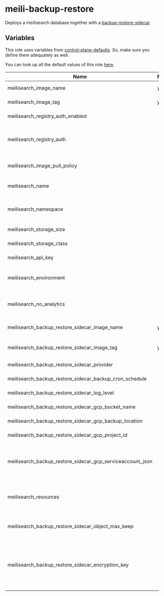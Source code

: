 # meili-backup-restore

Deploys a meilisearch database together with a [backup-restore-sidecar](https://github.com/metal-stack/backup-restore-sidecar).

## Variables

This role uses variables from [control-plane-defaults](/control-plane). So, make sure you define them adequately as well.

You can look up all the default values of this role [here](defaults/main/main.yaml).

| Name                                                       | Mandatory | Description                                                                                                       |
| ---------------------------------------------------------- | --------- | ----------------------------------------------------------------------------------------------------------------- |
| meilisearch_image_name                                     | yes       | Image version of the meilisearch                                                                                  |
| meilisearch_image_tag                                      | yes       | Image tag of the meilisearch                                                                                      |
| meilisearch_registry_auth_enabled                          |           | Enables registry authentication                                                                                   |
| meilisearch_registry_auth                                  |           | The dockerconfigjson content used for registry authentication                                                     |
| meilisearch_image_pull_policy                              |           | Image pull policy (defaults to IfNotPresent)                                                                      |
| meilisearch_name                                           |           | The name of the meilisearch instance                                                                              |
| meilisearch_namespace                                      |           | The deployment's target namespace                                                                                 |
| meilisearch_storage_size                                   |           | The size of the PVC                                                                                               |
| meilisearch_storage_class                                  |           | The storage class of the PVC                                                                                      |
| meilisearch_api_key                                        |           | The api key for meilisearch                                                                                       |
| meilisearch_environment                                    |           | Sets the environment configuration for meilisearch                                                                |
| meilisearch_no_analytics                                   |           | Sets the no analytics configuration for meilisearch                                                               |
| meilisearch_backup_restore_sidecar_image_name              | yes       | Image version of the backup-restore-sidecar                                                                       |
| meilisearch_backup_restore_sidecar_image_tag               | yes       | Image tag of the backup-restore-sidecar                                                                           |
| meilisearch_backup_restore_sidecar_provider                |           | The backup provider                                                                                               |
| meilisearch_backup_restore_sidecar_backup_cron_schedule    |           | The backup cron schedule                                                                                          |
| meilisearch_backup_restore_sidecar_log_level               |           | The log level of the sidecar                                                                                      |
| meilisearch_backup_restore_sidecar_gcp_bucket_name         |           | Bucket name of the GCP bucket                                                                                     |
| meilisearch_backup_restore_sidecar_gcp_backup_location     |           | Location of the GCP bucket                                                                                        |
| meilisearch_backup_restore_sidecar_gcp_project_id          |           | GCP project name                                                                                                  |
| meilisearch_backup_restore_sidecar_gcp_serviceaccount_json |           | GCP Serviceaccount JSON string (service account requires bucket access)                                           |
| meilisearch_resources                                      |           | The kubernetes resources for the actual meilisearch container                                                     |
| meilisearch_backup_restore_sidecar_object_max_keep         |           | The number of objects to keep at the cloud provider bucket                                                        |
| meilisearch_backup_restore_sidecar_encryption_key          |           | An optional encryption key to AES-encrypt the backups before uploading them to the backup provider (length == 32) |
